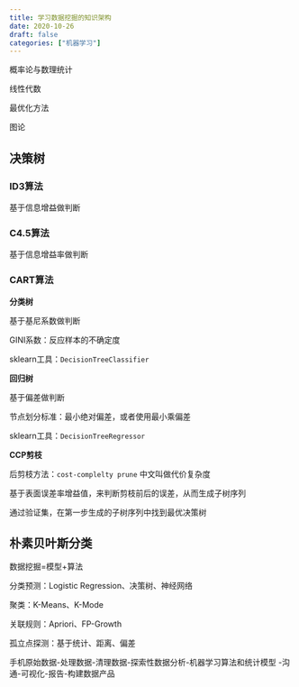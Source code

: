 ```yaml
---
title: 学习数据挖掘的知识架构
date: 2020-10-26
draft: false
categories: ["机器学习"]
---
```


概率论与数理统计

线性代数

最优化方法

图论

## 决策树

### ID3算法

基于信息增益做判断

### C4.5算法

基于信息增益率做判断

### CART算法

**分类树**

基于基尼系数做判断

GINI系数：反应样本的不确定度

sklearn工具：`DecisionTreeClassifier`

**回归树**

基于偏差做判断

节点划分标准：最小绝对偏差，或者使用最小乘偏差

sklearn工具：`DecisionTreeRegressor`

**CCP剪枝**

后剪枝方法：`cost-complelty prune` 中文叫做代价复杂度

基于表面误差率增益值，来判断剪枝前后的误差，从而生成子树序列

通过验证集，在第一步生成的子树序列中找到最优决策树


## 朴素贝叶斯分类

数据挖掘=模型+算法

分类预测：Logistic Regression、决策树、神经网络

聚类：K-Means、K-Mode

关联规则：Apriori、FP-Growth

孤立点探测：基于统计、距离、偏差

手机原始数据-处理数据-清理数据-探索性数据分析-机器学习算法和统计模型
-沟通-可视化-报告-构建数据产品



